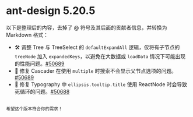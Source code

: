 # ant-design 5.20.5
以下是整理后的内容，去掉了 @ 符号及其后面的贡献者信息，并转换为 Markdown 格式：


- 🛠 调整 Tree 与 TreeSelect 的 `defaultExpandAll` 逻辑，仅将有子节点的 `treeNode` 加入 `expandedKeys`，以避免在大数据或 `loadData` 情况下可能出现的性能问题。[#50689](https://github.com/ant-design/ant-design/pull/50689)
- 🐞 修复 Cascader 在使用 `multiple` 时搜索不会显示父节点选项的问题。[#50689](https://github.com/ant-design/ant-design/pull/50689)
- 🐞 修复 Typography 中 `ellipsis.tooltip.title` 使用 ReactNode 时会导致死循环的问题。[#50688](https://github.com/ant-design/ant-design/pull/50688)
```

希望这个版本符合你的需求！